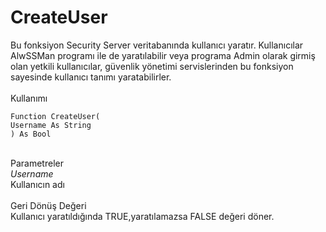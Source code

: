 # CreateUser

Bu fonksiyon Security Server veritabanında kullanıcı yaratır. Kullanıcılar AlwSSMan programı ile de yaratılabilir veya programa Admin olarak girmiş olan yetkili kullanıcılar, güvenlik yönetimi servislerinden bu fonksiyon sayesinde kullanıcı tanımı yaratabilirler.\
\
Kullanımı

```
Function CreateUser(
Username As String
) As Bool
```

\
Parametreler\
_Username_\
Kullanıcın adı\
\
Geri Dönüş Değeri\
Kullanıcı yaratıldığında TRUE,yaratılamazsa FALSE değeri döner.
